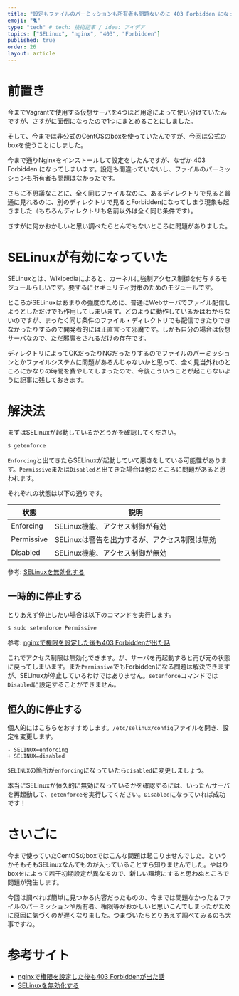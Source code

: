 ```yaml
---
title: "設定もファイルのパーミッションも所有者も問題ないのに 403 Forbidden になってしまうときの対処法"
emoji: "🐈"
type: "tech" # tech: 技術記事 / idea: アイデア
topics: ["SELinux", "nginx", "403", "Forbidden"]
published: true
order: 26
layout: article
---
```


# 前置き
今までVagrantで使用する仮想サーバを4つほど用途によって使い分けていたんですが、さすがに面倒になったので1つにまとめることにしました。

そして、今までは非公式のCentOSのboxを使っていたんですが、今回は公式のboxを使うことにしました。

今まで通りNginxをインストールして設定をしたんですが、なぜか 403 Forbidden になってしまいます。設定も間違っていないし、ファイルのパーミッションも所有者も問題はなかったです。

さらに不思議なことに、全く同じファイルなのに、あるディレクトリで見ると普通に見れるのに、別のディレクトリで見るとForbiddenになってしまう現象も起きました（もちろんディレクトリも名前以外は全く同じ条件です）。

さすがに何かおかしいと思い調べたらとんでもないところに問題がありました。

# SELinuxが有効になっていた
SELinuxとは、Wikipediaによると、カーネルに強制アクセス制御を付与するモジュールらしいです。要するにセキュリティ対策のためのモジュールです。

ところがSELinuxはあまりの強度のために、普通にWebサーバでファイル配信しようとしただけでも作用してしまいます。どのように動作しているかはわからないのですが、まったく同じ条件のファイル・ディレクトリでも配信できたりできなかったりするので開発者的には正直言って邪魔です。しかも自分の場合は仮想サーバなので、ただ邪魔をされるだけの存在です。

ディレクトリによってOKだったりNGだったりするのでファイルのパーミッションとかファイルシステムに問題があるんじゃないかと思って、全く見当外れのところにかなりの時間を費やしてしまったので、今後こういうことが起こらないように記事に残しておきます。

# 解決法
まずはSELinuxが起動しているかどうかを確認してください。

```bash
$ getenforce
```

`Enforcing`と出てきたらSELinuxが起動していて悪さをしている可能性があります。`Permissive`または`Disabled`と出てきた場合は他のところに問題があると思われます。

それぞれの状態は以下の通りです。

|状態|説明|
|---|---|
|Enforcing|SELinux機能、アクセス制御が有効|
|Permissive|SELinuxは警告を出力するが、アクセス制限は無効|
|Disabled|SELinux機能、アクセス制御が無効|

参考: [SELinuxを無効化する](http://rfs.jp/server/security/selinux01.html)

## 一時的に停止する
とりあえず停止したい場合は以下のコマンドを実行します。

```bash
$ sudo setenforce Permissive
```

参考: [nginxで権限を設定した後も403 Forbiddenが出た話](http://kakakazuma.hatenablog.com/entry/2015/04/24/235812)

これでアクセス制限は無効化できます。が、サーバを再起動すると再び元の状態に戻ってしまいます。また`Permissive`でもForbiddenになる問題は解決できますが、SELinuxが停止しているわけではありません。`setenforce`コマンドでは`Disabled`に設定することができません。

## 恒久的に停止する
個人的にはこちらをおすすめします。`/etc/selinux/config`ファイルを開き、設定を変更します。

```diff:/etc/selinux/config
- SELINUX=enforcing
+ SELINUX=disabled
```

`SELINUX`の箇所が`enforcing`になっていたら`disabled`に変更しましょう。

本当にSELinuxが恒久的に無効になっているかを確認するには、いったんサーバを再起動して、`getenforce`を実行してください。`Disabled`になっていれば成功です！

# さいごに
今まで使っていたCentOSのboxではこんな問題は起こりませんでした。というかそもそもSELinuxなんてものが入っていることすら知りませんでした。やはりboxをによって若干初期設定が異なるので、新しい環境にすると思わぬところで問題が発生します。

今回は調べれば簡単に見つかる内容だったものの、今までは問題なかった＆ファイルのパーミッションや所有者、権限等がおかしいと思いこんでしまったがために原因に気づくのが遅くなりました。つまづいたらとりあえず調べてみるのも大事ですね。

# 参考サイト
* [nginxで権限を設定した後も403 Forbiddenが出た話](http://kakakazuma.hatenablog.com/entry/2015/04/24/235812)
* [SELinuxを無効化する](http://rfs.jp/server/security/selinux01.html)
